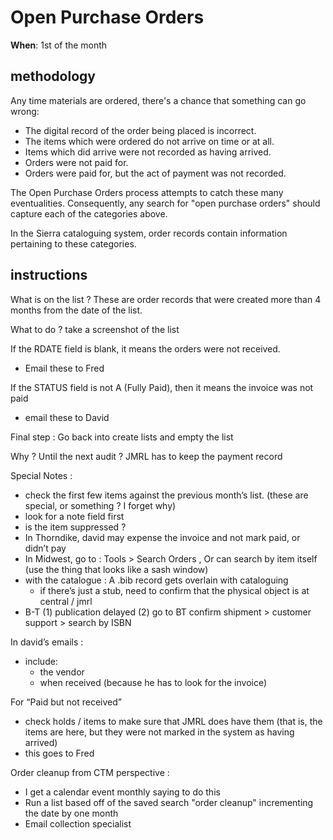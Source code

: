 # Open Purchase Orders

**When**: 1st of the month

## methodology

Any time materials are ordered, there's a chance that something can go wrong:

- The digital record of the order being placed is incorrect.
- The items which were ordered do not arrive on time or at all.
- Items which did arrive were not recorded as having arrived.
- Orders were not paid for.
- Orders were paid for, but the act of payment was not recorded.

The Open Purchase Orders process attempts to catch these many eventualities. Consequently, any search for "open purchase orders" should capture each of the categories above.

In the Sierra cataloguing system, order records contain information pertaining to these categories.



## instructions

What is on the list ?
These are order records that were created more than 4 months from the date of the list.

What to do ?
take a screenshot of the list

If the RDATE field is blank, it means the orders were not received.
- Email these to Fred

If the STATUS field is not A (Fully Paid), then it means the invoice was not paid
- email these to David

Final step :
Go back into create lists and empty the list

Why ?
Until the next audit ? JMRL has to keep the payment record

Special Notes :
- check the first few items against the previous month’s list. (these are special, or something ? I forget why)
- look for a note field first 
- is the item suppressed ?
- In Thorndike, david may expense the invoice and not mark paid, or didn’t pay
- In Midwest, go to :
	Tools > Search Orders ,
	Or can search by item itself (use the thing that looks like a sash window)
- with the catalogue :
	A .bib record gets overlain with cataloguing
	- if there’s just a stub, need to confirm that the physical object is at central / jmrl
- B-T
	(1) publication delayed
	(2) go to BT confirm shipment
		> customer support > search by ISBN		


In david’s emails :
- include:
	- the vendor
	- when received (because he has to look for the invoice)

For “Paid but not received”
- check holds / items to make sure that JMRL does have them (that is, the items are here, but they were not marked in the system as having arrived)
- this goes to Fred



Order cleanup from CTM perspective :
- I get a calendar event monthly saying to do this
- Run a list based off of the saved search "order cleanup" incrementing the date by one month
- Email collection specialist
